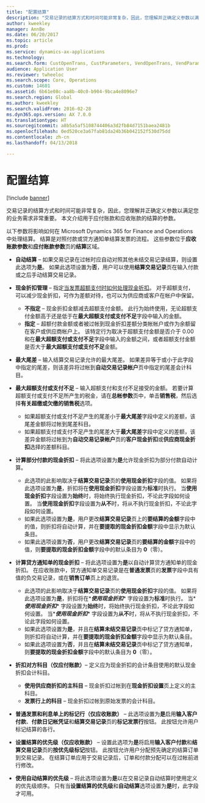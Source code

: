 ```yaml
---
title: "配置结算"
description: "交易记录的结算方式和时间可能非常复杂，因此，您理解并正确定义参数以满足您的业务需求非常重要。 本文介绍用于应付账款和应收账款的结算的参数。"
author: kweekley
manager: AnnBe
ms.date: 06/20/2017
ms.topic: article
ms.prod: 
ms.service: dynamics-ax-applications
ms.technology: 
ms.search.form: CustOpenTrans, CustParameters, VendOpenTrans, VendParameters
audience: Application User
ms.reviewer: twheeloc
ms.search.scope: Core, Operations
ms.custom: 14601
ms.assetid: 6b61e08c-aa8b-40c0-b904-9bca4e8096e7
ms.search.region: Global
ms.author: kweekley
ms.search.validFrom: 2016-02-28
ms.dyn365.ops.version: AX 7.0.0
ms.translationtype: HT
ms.sourcegitcommit: a8b5a5af5108744406a3d2fb84d7151baea2481b
ms.openlocfilehash: 0ed520ce3a67fab81da24b36b042152f530d75dd
ms.contentlocale: zh-cn
ms.lasthandoff: 04/13/2018

---
```


# <a name="configure-settlement"></a>配置结算

[!include [banner](../includes/banner.md)]

交易记录的结算方式和时间可能非常复杂，因此，您理解并正确定义参数以满足您的业务需求非常重要。 本文介绍用于应付账款和应收账款的结算的参数。 

以下参数将影响如何在 Microsoft Dynamics 365 for Finance and Operations 中处理结算。 结算是对照付款或贷方通知单结算发票的流程。 这些参数位于**应收账款参数**和**应付账款参数**页的**结算**区域。

- **自动结算** – 如果交易记录在过帐时应自动对照其他未结交易记录结算，则设置此选项为**是**。 如果此选项设置为**否**，用户可以使用**结算交易记录**页在输入付款或之后手动结算交易记录。
- **现金折扣管理** – 指定[当发票超额支付时如何处理现金折扣](cash-discount-handling-overpayments.md)。 对于超额支付，可以减少现金折扣，可作为差额对待，也可以为供应商或客户在帐户中保留。
  -   **不指定** – 现金折扣金额减去超额支付金额。 此行为始终使用，无论超额支付金额高于还是低于在**最大超额支付或支付不足**字段中输入的金额。
  -   **指定** – 超额付款金额或者被过帐到现金折扣差额分类帐帐户或作为余额留在客户或供应商帐户上。 该特定行为取决于超额支付金额是否介于 0.00 和在**最大超额支付或支付不足**字段中输入的金额之间，或者超额支付金额是否大于**最大超额支付或支付不足**金额。
- **最大尾差** – 输入结算交易记录允许的最大尾差。 如果差异等于或小于此字段中指定的尾差，则该差异将过帐到**自动交易记录帐户**页中指定的尾差会计科目。
- **最大超额支付或支付不足** – 输入超额支付和支付不足接受的金额。 若要计算超额支付或支付不足所产生的税金，请在**总帐参数**页中，单击**销售税**，然后选择**有关超缴或欠缴的销售税**选项。
  -   如果超额支付或支付不足产生的尾差小于**最大尾差**字段中定义的差额，该尾差金额将过帐到尾差科目。
  -   如果超额支付或支付不足产生的尾差大于**最大尾差**字段中定义的差额，该差异金额将过帐到为**自动交易记录帐户**页的**客户现金折扣**或**供应商现金折扣**选择的差额科目。
- **计算部分付款的现金折扣** – 将此选项设置为**是**允许现金折扣为部分付款自动计算。
  -   此选项的此影响取决于**结算交易记录**页的**使用现金折扣**字段的值。 如果将此选项设置为**是**，折扣将在**使用现金折扣**字段设置为**标准**时执行。 当**使用现金折扣**字段设置为**始终**时，将始终执行现金折扣，不论此字段如何设置。 当**使用现金折扣**字段设置为**从不**时，将从不执行现金折扣，不论此字段如何设置。
  -   如果此选项设置为**是**，用户更改**结算交易记录**页上的**要结算的金额**字段中的值，则折扣将自动计算，并在**要提取的现金折扣金额**字段中显示为默认条目。
  -   如果此选项设置为**否**，用户更改**结算交易记录**页的**要结算的金额**字段中的值，则**要提取的现金折扣金额**字段中的默认条目为 **0**（零）。
- **计算贷方通知单的现金折扣** – 将此选项设置为**是**以自动计算贷方通知单的现金折扣。 在应收账款中，贷方通知单交易记录是在**普通发票**页的**发票**字段中具有值的负交易记录，或在**销售订单**页上的退货。
  - 此选项的此影响取决于<strong>结算交易记录</strong>页的<strong>使用现金折扣</strong>字段的值。 如果将此选项设置为<strong>是</strong>，折扣将在*<strong><em>使用现金折扣</em></strong>* 字段设置为<strong>标准</strong>时执行。 当*<strong><em>使用现金折扣</em></strong>* 字段设置为<strong>始终</strong>时，将始终执行现金折扣，不论此字段如何设置。 当*<strong><em>使用现金折扣</em></strong>* 字段设置为<strong>从不</strong>时，将从不执行现金折扣，不论此字段如何设置。
  - 如果此选项设置为**是**，并且在**结算未结交易记录**页中标记了贷方通知单，则折扣将自动计算，并在**要提取的现金折扣金额**字段中显示为默认条目。
  - 如果此选项设置为**否**，并且在**结算未结交易记录**页中标记了贷方通知单，则**要提取的现金折扣金额**字段中的默认条目为 **0**（零）。

- **折扣对方科目（仅应付账款）**– 定义应为现金折扣的会计条目使用的默认现金折扣会计科目。
  -   **使用供应商折扣的主科目** – 现金折扣过帐到在**现金折扣设置**页上定义的主科目。
  -   **发票行上的科目** – 现金折扣过帐到原始发票的会计科目。
- **普通发票和利息单上的标记行（仅应收账款）** – 此选项设置为**是**启用**输入客户付款**、**付款日记帐凭证**和**结算交易记录**页的**标记发票行**按钮。 此按钮允许用户标记结算的各行。
- **设置结算的优先级（仅应收账款）** – 设置此选项为**是**将启用**输入客户付款**和**结算交易记录**页的**按优先级标记**按钮。 此按钮允许用户分配预先确定的结算订单到交易记录。  在结算订单应用于交易记录后，订单和付款分配可以在过帐前进行修改。
- **使用自动结算的优先级** – 将此选项设置为**是**以在交易记录自动结算时使用定义的优先级顺序。 只有当**设置结算的优先级**和**自动结算**选项设置为**是**时，此字段才可用。





